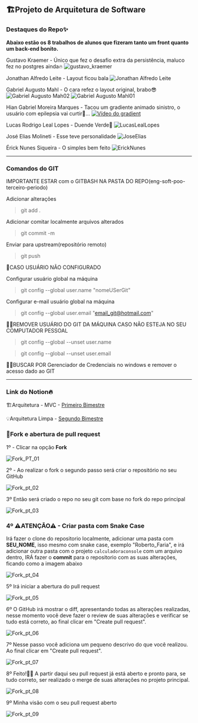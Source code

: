 ## 🏗Projeto de Arquitetura de Software

### Destaques do Repo✨

**Abaixo estão os 8 trabalhos de alunos que fizeram tanto um front quanto um back-end bonito.**

Gustavo Kraemer - Único que fez o desafio extra da persistência, maluco fez no postgres ainda🔥
![gustavo_kraemer](https://github.com/Sandrolaxx/eng-soft-arch-quarto-periodo-turma-c/assets/61207420/2da51ac0-282f-4a10-acb1-7ff35d389825)

Jonathan Alfredo Leite - Layout ficou bala
![Jonathan Alfredo Leite](https://github.com/Sandrolaxx/eng-soft-arch-quarto-periodo-turma-c/assets/61207420/ddde5b6a-4b05-406f-8615-c40683a38034)

Gabriel Augusto Mahl - O cara refez o layout original, brabo😎
![Gabriel Augusto Mah02](https://github.com/Sandrolaxx/eng-soft-arch-quarto-periodo-turma-c/assets/61207420/32654caf-f7c8-49eb-ab8e-92ebb1630702)
![Gabriel Augusto Mahl01](https://github.com/Sandrolaxx/eng-soft-arch-quarto-periodo-turma-c/assets/61207420/85ee85fe-e23f-44be-abde-b4ebde7a6649)

Hian Gabriel Moreira Marques -  Tacou um gradiente animado sinistro, o usuário com epilepsia vai curtir🤣...
[![Vídeo do gradient](https://github-production-user-asset-6210df.s3.amazonaws.com/61207420/270214589-0dc6dc04-bd5b-4c58-9055-6130f4cf3a59.png)](https://github-production-user-asset-6210df.s3.amazonaws.com/61207420/270204104-510cf61e-5705-4677-9322-8cca86526258.mp4)

Lucas Rodrigo Leal Lopes - Duende Verde🎃
![LucasLealLopes](https://github.com/Sandrolaxx/eng-soft-arch-quarto-periodo-turma-c/assets/61207420/afa216c3-570b-4346-b8a1-3d19786b75d4)

José Elias Molineti - Esse teve personalidade
![JoseElias](https://github.com/Sandrolaxx/eng-soft-arch-quarto-periodo-turma-c/assets/61207420/6e9949a7-d451-4878-adb5-1b98618b104f)

Érick Nunes Siqueira - O simples bem feito
![ErickNunes](https://github.com/Sandrolaxx/eng-soft-arch-quarto-periodo-turma-c/assets/61207420/85a40056-8560-4b39-8a31-3163d5e26aad)

---

### Comandos do GIT

IMPORTANTE ESTAR com o GITBASH NA PASTA DO REPO(eng-soft-poo-terceiro-periodo)

Adicionar alterações
> git add .

Adicionar comitar localmente arquivos alterados
> git commit -m

Enviar para upstream(repositório remoto)
> git push

🚧CASO USUÁRIO NÃO CONFIGURADO

Configurar usuário global na máquina
> git config --global user.name "nomeUSerGit"

Configurar e-mail usuário global na máquina
> git config --global user.email "email_git@hotmail.com"

🚧🚧REMOVER USUÁRIO DO GIT DA MÁQUINA CASO NÃO ESTEJA NO SEU COMPUTADOR PESSOAL

> git config --global --unset user.name

> git config --global --unset user.email

🚧🚧BUSCAR POR Gerenciador de Credenciais no windows e remover o acesso dado ao GIT

---

### Link do Notion🔥

🏗Arquitetura - MVC - [Primeiro Bimestre](https://maze-leaf-ed4.notion.site/Primeiro-Bimestre-013e0180341e4a73b3ba2d1768fca330?pvs=4)

💡Arquitetura Limpa - [Segundo Bimestre](https://maze-leaf-ed4.notion.site/Segundo-Bimestre-5db57c6301db4170aa0f5e5ca0efe79c?pvs=4)

### 🍴Fork e abertura de pull request

1º - Clicar na opção **Fork**

![Fork_PT_01](https://github.com/Sandrolaxx/eng-soft-arch-quarto-periodo-turma-b/assets/61207420/1eccb15a-f3ad-4355-ab16-f1b0fb244cbd)

2º - Ao realizar o fork o segundo passo será criar o repositório no seu GitHub

![Fork_pt_02](https://github.com/Sandrolaxx/eng-soft-arch-quarto-periodo-turma-b/assets/61207420/4e06b579-5aef-4b1d-9281-8622895a561b)

3º Então será criado o repo no seu git com base no fork do repo principal

![Fork_pt_03](https://github.com/Sandrolaxx/eng-soft-arch-quarto-periodo-turma-b/assets/61207420/23b2c306-cacb-4439-aa72-28eb3c8efad3)

### 4º ⚠ATENÇÃO⚠ - Criar pasta com Snake Case 
Irá fazer o clone do repositorio localmente, adicionar uma pasta com **SEU_NOME**, isso mesmo com snake case, exemplo "Roberto_Faria", e irá adicionar outra pasta com o projeto `calculadoraconsole` com um arquivo dentro, IRÁ fazer o **commit** para o repositorio com as suas alterações, ficando como a imagem abaixo

![Fork_pt_04](https://github.com/Sandrolaxx/eng-soft-poo-terceiro-periodo/assets/61207420/3cb2f88e-8474-4458-9bb8-9ca0ddbb4962)

5º Irá iniciar a abertura do pull request

![Fork_pt_05](https://github.com/Sandrolaxx/eng-soft-arch-quarto-periodo-turma-b/assets/61207420/0dc4d467-a7a5-41db-ad5d-26db22e64efd)

6º O GitHub irá mostrar o diff, apresentando todas as alterações realizadas, nesse momento você deve fazer o review de suas alterações e verificar se tudo está correto, ao final clicar em "Create pull request".

![Fork_pt_06](https://github.com/Sandrolaxx/eng-soft-arch-quarto-periodo-turma-b/assets/61207420/e00b9d29-eef3-4b7d-b62e-dcf2ea6fef81)

7º Nesse passo você adiciona um pequeno descrivo do que você realizou. Ao final clicar em "Create pull request".

![Fork_pt_07](https://github.com/Sandrolaxx/eng-soft-arch-quarto-periodo-turma-b/assets/61207420/86dde404-55cc-4174-a863-50c61aa392ea)

8º Feito!🥳🎉 A partir daqui seu pull request já está aberto e pronto para, se tudo correto, ser realizado o merge de suas alterações no projeto principal.

![Fork_pt_08](https://github.com/Sandrolaxx/eng-soft-arch-quarto-periodo-turma-b/assets/61207420/8659495a-125d-4837-9d0a-49f9c5975f8a)

9º Minha visão com o seu pull request aberto

![Fork_pt_09](https://github.com/Sandrolaxx/eng-soft-arch-quarto-periodo-turma-b/assets/61207420/35e64864-2e65-49e2-890d-0c6ac573e008)